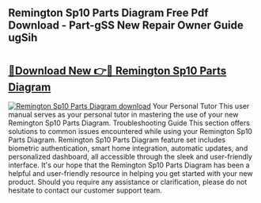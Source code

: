 ## Remington Sp10 Parts Diagram Free Pdf Download - Part-gSS New Repair Owner Guide ugSih

# <h2><a href="http://dfkf3s2.blite.top/?on=Remington+Sp10+Parts+Diagram">🔗Download New 👉🔴 Remington Sp10 Parts Diagram</a></h2>

[![Remington Sp10 Parts Diagram download](https://i.imgur.com/lujVjoI.png)](http://dfkf3s2.blite.top/?on=Remington+Sp10+Parts+Diagram)
Your Personal Tutor This user manual serves as your personal tutor in mastering the use of your new Remington Sp10 Parts Diagram. Troubleshooting Guide This section offers solutions to common issues encountered while using your Remington Sp10 Parts Diagram. Remington Sp10 Parts Diagram feature set includes biometric authentication, smart home integration, automatic updates, and personalized dashboard, all accessible through the sleek and user-friendly interface. It's our hope that the Remington Sp10 Parts Diagram has been a helpful and user-friendly resource in helping you get started with your new product. Should you require any assistance or clarification, please do not hesitate to contact our customer support team.
